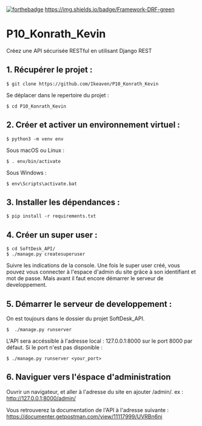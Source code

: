[![forthebadge](https://forthebadge.com/images/badges/made-with-python.svg)](https://forthebadge.com)
https://img.shields.io/badge/Framework-DRF-green

# P10_Konrath_Kevin
Créez une API sécurisée RESTful en utilisant Django REST

## 1. Récupérer le projet :


    $ git clone https://github.com/Ikeaven/P10_Konrath_Kevin

Se déplacer dans le repertoire du projet :

    $ cd P10_Konrath_Kevin

## 2. Créer et activer un environnement virtuel :

    $ python3 -m venv env


Sous macOS ou Linux :

    $ . env/bin/activate

Sous Windows :

    $ env\Scripts\activate.bat

## 3. Installer les dépendances :

    $ pip install -r requirements.txt

## 4. Créer un super user :

    $ cd SoftDesk_API/
    $ ./manage.py createsuperuser

Suivre les indications de la console.
Une fois le super user créé, vous pouvez vous connecter à l'espace d'admin du site grâce à son identifiant et mot de passe. Mais avant il faut encore démarrer le serveur de developpement.

## 5. Démarrer le serveur de developpement :

On est toujours dans le dossier du projet SoftDesk_API.

    $  ./manage.py runserver

L'API sera accéssible à l'adresse local : 127.0.0.1:8000 sur le port 8000 par défaut.
Si le port n'est pas disponible :

    $ ./manage.py runserver <your_port>

## 6. Naviguer vers l'éspace d'administration

Ouvrir un navigateur, et aller à l'adresse du site en ajouter /admin/.
ex : http://127.0.0.1:8000/admin/

Vous retrouverez la documentation de l'API à l'adresse suivante :
https://documenter.getpostman.com/view/11117999/UVRBn6ni
